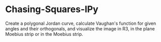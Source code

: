 # Chasing-Squares-IPy
Create a polygonal Jordan curve, calculate Vaughan's function for given angles and their orthogonals, and visualize the image in R3, in the plane Moebius strip or in the Moebius strip.  
